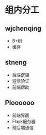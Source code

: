 # 组内分工 #

## wjchenqing ##

- B+树
- 缓存

## stneng ##

- 后端逻辑
- 短信验证
- 前端帮助

## Pioooooo ##

- 前端界面
- Flask服务器
- 前后端通信

